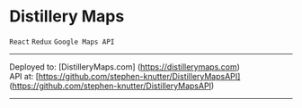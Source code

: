 # Distillery Maps
`React` `Redux` `Google Maps API`  
***
Deployed to: [DistilleryMaps.com] (https://distillerymaps.com)  
API at: [https://github.com/stephen-knutter/DistilleryMapsAPI] (https://github.com/stephen-knutter/DistilleryMapsAPI)  
***

